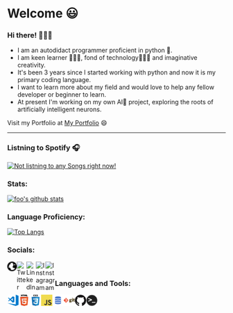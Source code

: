 # Welcome 😃
### Hi there! 🙋🏼‍♂️
* I am an autodidact programmer proficient in python 🐍.
* I am keen learner 👨🏼‍🎓, fond of technology👨🏼‍💻 and imaginative creativity.
* It's been 3 years since I started working with python and now it is my primary coding language.
* I want to learn more about my field and would love to help any fellow developer or beginner to learn.
* At present I'm working on my own AI🤖 project, exploring the roots of artificially intelligent neurons.

Visit my Portfolio at <a href='https://mydigitalprofile.herokuapp.com'>My Portfolio</a> 😄

<hr>

### Listning to Spotify 🎧
[![Not listning to any Songs right now!](https://novatorem-mu.vercel.app/api/spotify)](https://open.spotify.com/user/8nn30yykzlqao2u3q3zlseual)

### Stats:

[![foo's github stats](https://github-readme-stats-git-master.foo290.vercel.app/api?username=foo290&hide=contribs,prs,stars,issues&&bg_color=0,c31432,240b36&count_private=true&text_color=ffffff&show_icons=true&theme=dark)](https://github.com/foo290/github-readme-stats)

### Language Proficiency:

[![Top Langs](https://github-readme-stats-git-master.foo290.vercel.app/api/top-langs/?username=foo290&layout=compact)](https://github.com/foo290/github-readme-stats)

### Socials:

[<img align="left" alt="" width="22px" src="https://raw.githubusercontent.com/iconic/open-iconic/master/svg/globe.svg" />][website]
[<img align="left" alt="Twitter" width="22px" src="https://cdn.jsdelivr.net/npm/simple-icons@v3/icons/twitter.svg" />][twitter]
[<img align="left" alt="LinkedIn" width="22px" src="https://cdn.jsdelivr.net/npm/simple-icons@v3/icons/linkedin.svg" />][linkedin]
[<img align="left" alt="Instagram" width="22px" src="https://cdn.jsdelivr.net/npm/simple-icons@v3/icons/instagram.svg" />][instagram]
[<img align="left" alt="Instagram" width="22px" src="https://cdn.jsdelivr.net/npm/simple-icons@v3/icons/spotify.svg" />][instagram]

<br />

### Languages and Tools:

<img align="left" alt="Visual Studio Code" width="26px" src="https://raw.githubusercontent.com/github/explore/80688e429a7d4ef2fca1e82350fe8e3517d3494d/topics/visual-studio-code/visual-studio-code.png" />
<img align="left" alt="HTML5" width="26px" src="https://raw.githubusercontent.com/github/explore/80688e429a7d4ef2fca1e82350fe8e3517d3494d/topics/html/html.png" />
<img align="left" alt="CSS3" width="26px" src="https://raw.githubusercontent.com/github/explore/80688e429a7d4ef2fca1e82350fe8e3517d3494d/topics/css/css.png" />
<img align="left" alt="JavaScript" width="26px" src="https://raw.githubusercontent.com/github/explore/80688e429a7d4ef2fca1e82350fe8e3517d3494d/topics/javascript/javascript.png" />
<img align="left" alt="SQL" width="26px" src="https://raw.githubusercontent.com/github/explore/80688e429a7d4ef2fca1e82350fe8e3517d3494d/topics/sql/sql.png" />
<img align="left" alt="Git" width="26px" src="https://raw.githubusercontent.com/github/explore/80688e429a7d4ef2fca1e82350fe8e3517d3494d/topics/git/git.png" />
<img align="left" alt="GitHub" width="26px" src="https://raw.githubusercontent.com/github/explore/78df643247d429f6cc873026c0622819ad797942/topics/github/github.png" />
<img align="left" alt="Terminal" width="26px" src="https://raw.githubusercontent.com/github/explore/80688e429a7d4ef2fca1e82350fe8e3517d3494d/topics/terminal/terminal.png" />





[website]: https://mydigitalprofile.herokuapp.com
[twitter]: https://twitter.com/_foo290
[instagram]: https://instagram.com/_iamnitinsharma
[linkedin]: https://www.linkedin.com/in/iam-nitinsharma/





